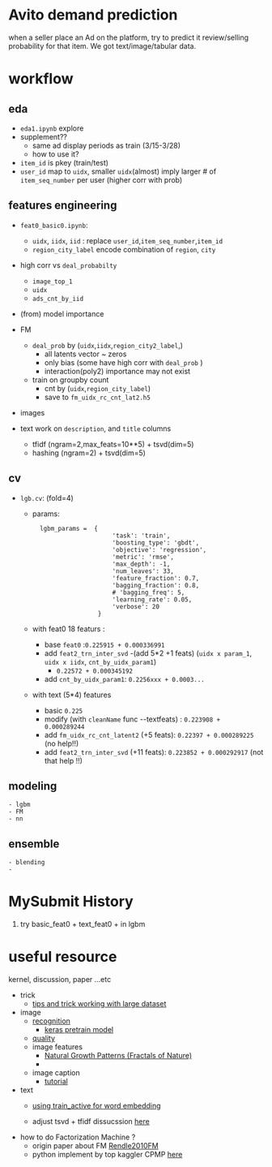 # Avito demand prediction 

when a seller place an Ad on the platform, try to predict it review/selling probability for that item. We got text/image/tabular data.

# workflow 

## eda 
- `eda1.ipynb` explore
- supplement?? 
    - same ad display periods as train (3/15-3/28) 
    - how to use it?
- `item_id` is pkey (train/test)
- `user_id` map to `uidx`, smaller `uidx`(almost) imply larger # of `item_seq_number` per user (higher corr with prob)

## features engineering
- `feat0_basic0.ipynb`: 
    - `uidx`, `iidx`, `iid` : replace `user_id`,`item_seq_number`,`item_id`
    - `region_city_label` encode combination of `region`, `city`
- high corr vs `deal_probabilty`
    - `image_top_1` 
    - `uidx`
    - `ads_cnt_by_iid`

- (from) model importance 
- FM 
     - `deal_prob` by (`uidx`,`iidx`,`region_city2_label`,)
        - all latents vector ~ zeros 
        - only bias (some have high corr with `deal_prob` )
        - interaction(poly2) importance may not exist
     - train on groupby count 
        - cnt by (`uidx`,`region_city_label`)
        - save to `fm_uidx_rc_cnt_lat2.h5`
- images 
- text 
    work on `description`, and `title` columns
    - tfidf (ngram=2,max_feats=10**5) + tsvd(dim=5)
    - hashing (ngram=2) + tsvd(dim=5) 

## cv
- `lgb.cv`: (fold=4)
    - params:       

            lgbm_params =  {
                                'task': 'train',
                                'boosting_type': 'gbdt',
                                'objective': 'regression',
                                'metric': 'rmse',    
                                'max_depth': -1,
                                'num_leaves': 33,
                                'feature_fraction': 0.7,
                                'bagging_fraction': 0.8,
                                # 'bagging_freq': 5,
                                'learning_rate': 0.05,
                                'verbose': 20
                            }  
        
    - with feat0 18 featurs :
        - base `feat0` :`0.225915 + 0.000336991`
        - add `feat2_trn_inter_svd` 
            -(add 5*2 +1 feats)
            (`uidx x param_1`, `uidx x iidx`, `cnt_by_uidx_param1`)
            -  `0.22572 + 0.000345192`
        - add `cnt_by_uidx_param1`: `0.2256xxx + 0.0003...`

    - with text (5*4) features 
        - basic `0.225`
        - modify (with `cleanName` func --textfeats) : `0.223908 + 0.000289244`
        - add `fm_uidx_rc_cnt_latent2` (+5 feats): `0.22397 + 0.000289225` (no help!!)
        - add `feat2_trn_inter_svd` (+11 feats): `0.223852 + 0.000292917` (not that help !!)
        
        
## modeling 
    - lgbm
    - FM
    - nn 

## ensemble 
    - blending 
    - 

# MySubmit History
1. try basic_feat0 + text_feat0 +  in lgbm
# useful resource
kernel, discussion, paper ...etc
- trick
    - [tips and trick working with large dataset](https://www.kaggle.com/frankherfert/tips-tricks-for-working-with-large-datasets/code)
-  image
    - [recognition](https://www.kaggle.com/wesamelshamy/ad-image-recognition-and-quality-scoring/code)
        - [keras pretrain model](https://www.kaggle.com/gaborfodor/keras-pretrained-models)
    - [quality](https://www.kaggle.com/shivamb/ideas-for-image-features-and-image-quality)
    - image features 
        - [Natural Growth Patterns (Fractals of Nature)](https://www.kaggle.com/the1owl/natural-growth-patterns-fractals-of-nature/code)
        - 
    - image caption 
        - [tutorial](https://machinelearningmastery.com/develop-a-deep-learning-caption-generation-model-in-python/)
- text
    - [using train_active for word embedding](https://www.kaggle.com/christofhenkel/using-train-active-for-training-word-embeddings/code)

    - adjust tsvd + tfidf dissucssion [here](https://www.kaggle.com/c/avito-demand-prediction/discussion/56798)
- how to do Factorization Machine ?
    - origin paper about FM [Rendle2010FM](https://www.csie.ntu.edu.tw/~b97053/paper/Rendle2010FM.pdf)
    - python implement by top kaggler CPMP [here](https://www.ibm.com/developerworks/community/blogs/jfp/entry/Implementing_Libfm_in_Keras?lang=en_us)
    